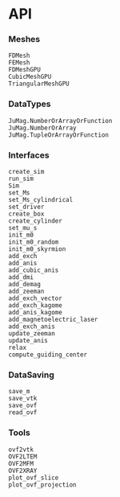 # API

### Meshes

```@docs
FDMesh
FEMesh
FDMeshGPU
CubicMeshGPU
TriangularMeshGPU
```


### DataTypes

```@docs
JuMag.NumberOrArrayOrFunction
JuMag.NumberOrArray
JuMag.TupleOrArrayOrFunction
```


### Interfaces

```@docs
create_sim
run_sim
Sim
set_Ms
set_Ms_cylindrical
set_driver
create_box
create_cylinder
set_mu_s
init_m0
init_m0_random
init_m0_skyrmion
add_exch
add_anis
add_cubic_anis
add_dmi
add_demag
add_zeeman
add_exch_vector
add_exch_kagome
add_anis_kagome
add_magnetoelectric_laser
add_exch_anis
update_zeeman
update_anis
relax
compute_guiding_center
```


### DataSaving

```@docs
save_m
save_vtk
save_ovf
read_ovf
```



### Tools

```@docs
ovf2vtk
OVF2LTEM
OVF2MFM
OVF2XRAY
plot_ovf_slice
plot_ovf_projection
```

